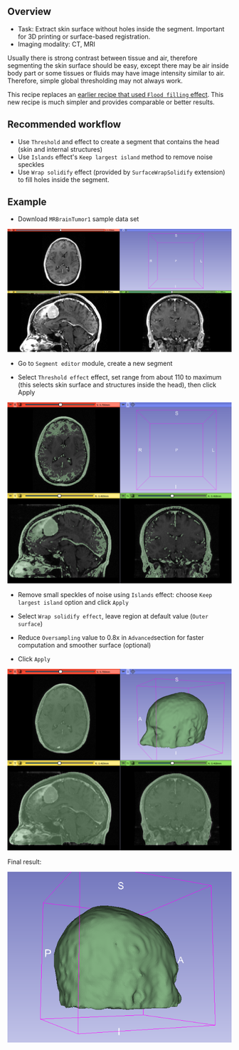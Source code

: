 Overview
--------

- Task: Extract skin surface without holes inside the segment. Important for 3D printing or surface-based registration.
- Imaging modality: CT, MRI

Usually there is strong contrast between tissue and air, therefore segmenting the skin surface should be easy, except there may be air inside body part or some tissues or fluids may have image intensity similar to air. Therefore, simple global thresholding may not always work.

This recipe replaces an [earlier recipe that used `Flood filling` effect](../SkinSurface/README.md). This new recipe is much simpler and provides comparable or better results.

Recommended workflow
--------------------

- Use `Threshold` and effect to create a segment that contains the head (skin and internal structures)
- Use `Islands` effect's `Keep largest island` method to remove noise speckles
- Use `Wrap solidify` effect (provided by `SurfaceWrapSolidify` extension) to fill holes inside the segment.

Example
-------

- Download `MRBrainTumor1` sample data set

![MRBrainTumor1](image-001.png)

- Go to `Segment editor` module, create a new segment

- Select `Threshold effect` effect, set range from about 110 to maximum (this selects skin surface and structures inside the head), then click Apply

![Thresholding result.](image-002.png)

- Remove small speckles of noise using `Islands` effect: choose `Keep largest island` option and click `Apply`

- Select `Wrap solidify effect`, leave region at default value (`Outer surface`)

- Reduce `Oversampling` value to 0.8x in `Advanced`section for faster computation and smoother surface (optional)

- Click `Apply`

![Smoothed result.](image-003.png)

Final result:

![Smoothed result.](image-004.gif)
